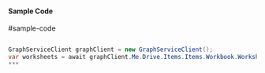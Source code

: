 #### Sample Code
#sample-code 

```C#

GraphServiceClient graphClient = new GraphServiceClient();
var worksheets = await graphClient.Me.Drive.Items.Items.Workbook.Worksheets.Worksheets.Request().GetAsync();
*** 

```